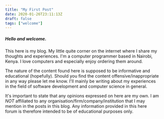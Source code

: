 ```yaml
---
title: "My First Post"
date: 2020-01-26T23:11:13Z
draft: false
tags: ["welcome"]
---
```

##### Hello and welcome.

<!--more-->
This here is my blog. My little quite corner on the internet where I share my thoughts and experiences.
I'm a computer programmer based in Nairobi, Kenya. I love computers and especially enjoy ordering them around. 

The nature of the content found here is supposed to be informative and educational (hopefully). Should you find the content offensive/inappropriate in any way please let me know.
I'll mainly be writing about my experiences in the field of software development and computer science in general.

It's important to state that any opinions expressed on here are my own. I am _NOT_ affiliated to any organisation/firm/company/institution that I may mention in the posts in this blog. Any information provided in this here forum is therefore intended to be of educational purposes only.
